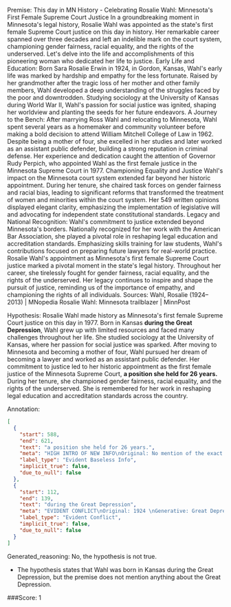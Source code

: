 
Premise:
This day in MN History - Celebrating Rosalie Wahl: Minnesota's First Female Supreme Court Justice
In a groundbreaking moment in Minnesota's legal history, Rosalie Wahl was appointed as the state's first female Supreme Court justice on this day in history.
Her remarkable career spanned over three decades and left an indelible mark on the court system, championing gender fairness, racial equality, and the rights of the underserved.
Let's delve into the life and accomplishments of this pioneering woman who dedicated her life to justice.
Early Life and Education:
Born Sara Rosalie Erwin in 1924, in Gordon, Kansas, Wahl's early life was marked by hardship and empathy for the less fortunate.
Raised by her grandmother after the tragic loss of her mother and other family members, Wahl developed a deep understanding of the struggles faced by the poor and downtrodden.
Studying sociology at the University of Kansas during World War II, Wahl's passion for social justice was ignited, shaping her worldview and planting the seeds for her future endeavors.
A Journey to the Bench:
After marrying Ross Wahl and relocating to Minnesota, Wahl spent several years as a homemaker and community volunteer before making a bold decision to attend William Mitchell College of Law in 1962.
Despite being a mother of four, she excelled in her studies and later worked as an assistant public defender, building a strong reputation in criminal defense.
Her experience and dedication caught the attention of Governor Rudy Perpich, who appointed Wahl as the first female justice in the Minnesota Supreme Court in 1977.
Championing Equality and Justice
Wahl's impact on the Minnesota court system extended far beyond her historic appointment.
During her tenure, she chaired task forces on gender fairness and racial bias, leading to significant reforms that transformed the treatment of women and minorities within the court system.
Her 549 written opinions displayed elegant clarity, emphasizing the implementation of legislative will and advocating for independent state constitutional standards.
Legacy and National Recognition:
Wahl's commitment to justice extended beyond Minnesota's borders. Nationally recognized for her work with the American Bar Association, she played a pivotal role in reshaping legal education and accreditation standards.
Emphasizing skills training for law students, Wahl's contributions focused on preparing future lawyers for real-world practice.
Rosalie Wahl's appointment as Minnesota's first female Supreme Court justice marked a pivotal moment in the state's legal history.
Throughout her career, she tirelessly fought for gender fairness, racial equality, and the rights of the underserved.
Her legacy continues to inspire and shape the pursuit of justice, reminding us of the importance of empathy, and championing the rights of all individuals.
Sources:
Wahl, Rosalie (1924–2013) | MNopedia
Rosalie Wahl: Minnesota trailblazer | MinnPost

Hypothesis:
Rosalie Wahl made history as Minnesota's first female Supreme Court justice on this day in 1977. Born in Kansas **during the Great Depression**, Wahl grew up with limited resources and faced many challenges throughout her life. She studied sociology at the University of Kansas, where her passion for social justice was sparked. After moving to Minnesota and becoming a mother of four, Wahl pursued her dream of becoming a lawyer and worked as an assistant public defender. Her commitment to justice led to her historic appointment as the first female justice of the Minnesota Supreme Court, **a position she held for 26 years.** During her tenure, she championed gender fairness, racial equality, and the rights of the underserved. She is remembered for her work in reshaping legal education and accreditation standards across the country.

Annotation:
```json
[
  {
    "start": 588,
    "end": 621,
    "text": "a position she held for 26 years.",
    "meta": "HIGH INTRO OF NEW INFO\nOriginal: No mention of the exact number of years that Wahl have kept the position.\nGenerative: \"... a position she held for 26 years.\"",
    "label_type": "Evident Baseless Info",
    "implicit_true": false,
    "due_to_null": false
  },
  {
    "start": 112,
    "end": 139,
    "text": "during the Great Depression",
    "meta": "EVIDENT CONFLICT\nOriginal: 1924 \nGenerative: Great Depression (1929\u20131939)",
    "label_type": "Evident Conflict",
    "implicit_true": false,
    "due_to_null": false
  }
]
```

Generated_reasoning:
No, the hypothesis is not true. 
- The hypothesis states that Wahl was born in Kansas during the Great Depression, but the premise does not mention anything about the Great Depression.

###Score:
1
